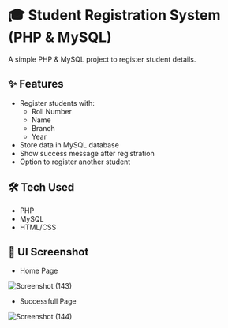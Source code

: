 # 🎓 Student Registration System (PHP & MySQL)

A simple PHP & MySQL project to register student details.

## ✨ Features
- Register students with:
  - Roll Number
  - Name
  - Branch
  - Year
- Store data in MySQL database
- Show success message after registration
- Option to register another student

## 🛠️ Tech Used
- PHP
- MySQL
- HTML/CSS

## 📸 UI Screenshot

- Home Page

![Screenshot (143)](https://github.com/user-attachments/assets/c5b35cbc-d20d-44c0-9971-9829dff339ee)

- Successfull Page

![Screenshot (144)](https://github.com/user-attachments/assets/cba3a9a2-400e-4eab-86c0-5827912ad0c0)
 

